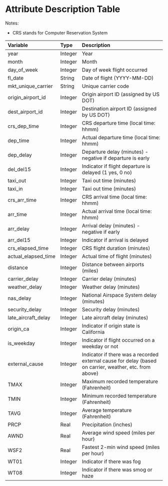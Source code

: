 # Attribute Description Table

Notes:
- CRS stands for Computer Reservation System

| Variable  | Type | Description        |
|:----------|:-----|:------------------------------|
| year      | Integer | Year       |
| month     | Integer | Month | 
| day_of_week | Integer | Day of week flight occurred | 
| fl_date   | String | Date of flight (YYYY-MM-DD) | 
| mkt_unique_carrier | String | Unique carrier code | 
| origin_airport_id | Integer | Origin airport ID (assigned by US DOT) | 
| dest_airport_id | Integer | Destination airport ID (assigned by US DOT) | 
| crs_dep_time | Integer | CRS departure time (local time: hhmm) | 
| dep_time  | Integer | Actual departure time (local time: hhmm) | 
| dep_delay | Integer | Departure delay (minutes) - negative if departure is early | 
| del_del15 | Integer | Indicator if flight departure is delayed (1 yes, 0 no) |  
| taxi_out  | Integer | Taxi out time (minutes) | 
| taxi_in   | Integer | Taxi out time (minutes) | 
| crs_arr_time | Integer | CRS arrival time (local time: hhmm) | 
| arr_time  | Integer | Actual arrival time (local time: hhmm) | 
| arr_delay | Integer | Arrival delay (minutes) - negative if early | 
| arr_del15 | Integer | Indicator if arrival is delayed | 
| crs_elapsed_time | Integer | CRS flight duration (minutes) | 
| actual_elapsed_time | Integer | Actual time of flight (minutes) | 
| distance  | Integer | Distance between airports (miles) | 
| carrier_delay | Integer | Carrier delay (minutes) | 
| weather_delay | Integer | Weather delay (minutes)
| nas_delay | Integer | National Airspace System delay (minutes) | 
| security_delay | Integer | Security delay (minutes) | 
| late_aircraft_delay | Integer | Late aircraft delay (minutes) | 
| origin_ca | Integer | Indicator if origin state is California | 
| is_weekday| Integer | Indicator if flight occurred on a weekday or not | 
| external_cause | Integer | Indicator if there was a recorded external cause for delay (based on carrier, weather, etc. from above) | 
| TMAX   | Integer | Maximum recorded temperature (Fahrenheit) |
| TMIN   | Integer | Minimum recorded temperature (Fahrenheit) |
| TAVG   | Integer | Average temperature (Fahrenheit) |
| PRCP   | Real | Precipitation (inches) |
| AWND   | Real | Average wind speed (miles per hour) |
| WSF2   | Real | Fastest 2-min wind speed  (miles per hour) |
| WT01   | Integer | Indicator if there was fog |
| WT08   | Integer | Indicator if there was smog or haze |